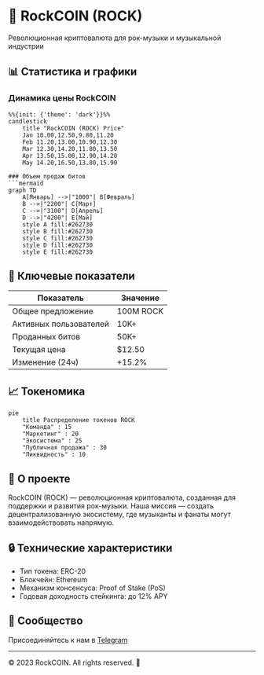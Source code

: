 
# 🎸 RockCOIN (ROCK)

Революционная криптовалюта для рок-музыки и музыкальной индустрии

## 📊 Статистика и графики

### Динамика цены RockCOIN

```mermaid
%%{init: {'theme': 'dark'}}%%
candlestick
    title "RockCOIN (ROCK) Price"
    Jan 10.00,12.50,9.80,11.20
    Feb 11.20,13.00,10.90,12.30
    Mar 12.30,14.20,11.80,13.50
    Apr 13.50,15.00,12.90,14.20
    May 14.20,16.50,13.80,15.90

### Объем продаж битов
```mermaid
graph TD
    A[Январь] -->|"1000"| B[Февраль]
    B -->|"2200"| C[Март]
    C -->|"3100"| D[Апрель]
    D -->|"4200"| E[Май]
    style A fill:#262730
    style B fill:#262730
    style C fill:#262730
    style D fill:#262730
    style E fill:#262730
```

## 💎 Ключевые показатели

| Показатель | Значение |
|------------|----------|
| Общее предложение | 100M ROCK |
| Активных пользователей | 10K+ |
| Проданных битов | 50K+ |
| Текущая цена | $12.50 |
| Изменение (24ч) | +15.2% |

## 📈 Токеномика

```mermaid
pie
    title Распределение токенов ROCK
    "Команда" : 15
    "Маркетинг" : 20
    "Экосистема" : 25
    "Публичная продажа" : 30
    "Ликвидность" : 10
```

## 💫 О проекте

RockCOIN (ROCK) — революционная криптовалюта, созданная для поддержки и развития рок-музыки. 
Наша миссия — создать децентрализованную экосистему, где музыканты и фанаты могут взаимодействовать напрямую.

## 🔒 Технические характеристики

- Тип токена: ERC-20
- Блокчейн: Ethereum
- Механизм консенсуса: Proof of Stake (PoS)
- Годовая доходность стейкинга: до 12% APY

## 🤝 Сообщество

Присоединяйтесь к нам в [Telegram](https://t.me/rockcoin123)

---

© 2023 RockCOIN. All rights reserved. 🎸
